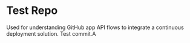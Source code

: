 # Test Repo

Used for understanding GitHub app API flows to integrate a continuous deployment solution.
Test commit.A

